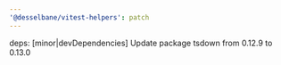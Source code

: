 ```yaml
---
'@desselbane/vitest-helpers': patch
---
```


deps: [minor|devDependencies] Update package tsdown from 0.12.9 to 0.13.0

